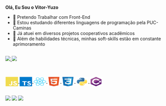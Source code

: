 **Olá, Eu Sou o Vitor-Yuzo**

- 🔭 Pretendo Trabalhar com Front-End
- 🌱 Estou estudando diferentes linguagens de programação pela PUC-Caminas
- 👯 Já atuei em diversos projetos cooperativos acadêmicos 
- 💬 Além de habilidades técnicas, minhas soft-skills estão em constante aprimoramento
##
  <div>
      <a href="https://github.com/Vitor-Yuzo">
        <img height="180cm" src="https://github-readme-stats.vercel.app/api?username=Vitor-Yuzo&show_icons=true&theme=dark&include_all_commits=true&count_private=true"/>
        <img height="180cm" src="https://github-readme-stats.vercel.app/api/top-langs/?username=Vitor-Yuzo&layout=compact&langs_count=168&theme=dark"/>

##
        
  </div>
  <div style="display: inline_block"><br>
  <img align="center" alt="Rafa-Js" height="30" width="40" src="https://raw.githubusercontent.com/devicons/devicon/master/icons/javascript/javascript-plain.svg">
  <img align="center" alt="Rafa-Ts" height="30" width="40" src="https://raw.githubusercontent.com/devicons/devicon/master/icons/typescript/typescript-plain.svg">
  <img align="center" alt="Rafa-React" height="30" width="40" src="https://raw.githubusercontent.com/devicons/devicon/master/icons/react/react-original.svg">
  <img align="center" alt="Rafa-HTML" height="30" width="40" src="https://raw.githubusercontent.com/devicons/devicon/master/icons/html5/html5-original.svg">
  <img align="center" alt="Rafa-CSS" height="30" width="40" src="https://raw.githubusercontent.com/devicons/devicon/master/icons/css3/css3-original.svg">
  <img align="center" alt="Rafa-Python" height="30" width="40" src="https://raw.githubusercontent.com/devicons/devicon/master/icons/python/python-original.svg">
  <img align="center" alt="Rafa-Csharp" height="30" width="40" src="https://raw.githubusercontent.com/devicons/devicon/master/icons/csharp/csharp-original.svg">
</div>

##

<div> 
  <a href="https://www.instagram.com/vitor_yuzo/" target="_blank"><img src="https://img.shields.io/badge/-Instagram-%23E4405F?style=for-the-badge&logo=instagram&logoColor=white" target="_blank"></a>
  <a href = "mailto:vitor.yuzo.profissional@gmail.com"><img src="https://img.shields.io/badge/-Gmail-%23333?style=for-the-badge&logo=gmail&logoColor=white" target="_blank"></a>
  <a href="https://www.linkedin.com/in/vitor-yuzo-takei-833691281/" target="_blank"><img src="https://img.shields.io/badge/-LinkedIn-%230077B5?style=for-the-badge&logo=linkedin&logoColor=white" target="_blank"></a> 
</div>
